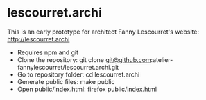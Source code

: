 # lescourret.archi

This is an early prototype for architect Fanny Lescourret's website:
http://lescourret.archi

* Requires npm and git
* Clone the repository: git clone git@github.com:atelier-fannylescourret/lescourret.archi.git
* Go to repository folder: cd lescourret.archi
* Generate public files: make public
* Open public/index.html: firefox public/index.html
